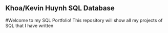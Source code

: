 ## Khoa/Kevin Huynh SQL Database

#Welcome to my SQL Portfolio! This repository will show all my projects of SQL that I have written
